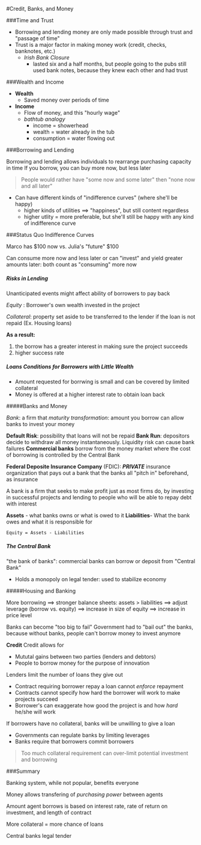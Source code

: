 #Credit, Banks, and Money

###Time and Trust

- Borrowing and lending money are only made possible through trust and "passage of time"
- Trust is a major factor in making money work (credit, checks, banknotes, etc.)
  - _Irish Bank Closure_
	- lasted six and a half months, but people going to the pubs still used bank notes, because they knew each other and had trust

###Wealth and Income

- **Wealth**
  - Saved money over periods of time
- **Income**
  - Flow of money, and this "hourly wage"
  - _bathtub analogy_
	- income = showerhead
	- wealth = water already in the tub
	- consumption = water flowing out

###Borrowing and Lending

Borrowing and lending allows individuals to rearrange purchasing capacity in time
If you borrow, you can buy more now, but less later

> People would rather have "some now and some later" then "none now and all later"

- Can have different kinds of "indifference curves" (where she'll be happy)
  - higher kinds of utilities ==> "happiness", but still content regardless
  - higher utlity = more preferable, but she'll still be happy with any kind of indifference curve

###Status Quo Indifference Curves

Marco has $100 now vs. Julia's "future" $100

Can consume more now and less later or can "invest" and yield greater amounts later: both count as "consuming" more now

##### Risks in Lending

Unanticipated events might affect ability of borrowers to pay back

_Equity_ : Borrower's own wealth invested in the project

_Collateral_: property set aside to be transferred to the lender if the loan is not repaid (Ex. Housing loans)

**As a result:**

1. the borrow has a greater interest in making sure the project succeeds
2. higher success rate

##### Loans Conditions for Borrowers with Little Wealth

- Amount requested for borrwing is small and can be covered by limited collateral
- Money is offered at a higher interest rate to obtain loan back

#####Banks and Money

_Bank_: a firm that
_maturity transformation_: amount you borrow can allow banks to invest your money

**Default Risk**: possibility that loans will not be repaid
**Bank Run**: depositors decide to withdraw all money instantaneously. Liquidity risk can cause bank failures
**Commercial banks** borrow from the money market where the cost of borrowing is controlled by the Central Bank

**Federal Deposite Insurance Company** (FDIC): _**PRIVATE**_ insurance organization that pays out a bank that the banks all "pitch in" beforehand, as insurance

A bank is a firm that seeks to make profit just as most firms do, by investing in successful projects and lending to people who will be able to repay debt with interest

**Assets** - what banks owns or what is owed to it
**Liabilities**- What the bank owes and what it is responsible for

`Equity = Assets - Liabilities`

##### The Central Bank

"the bank of banks": commercial banks can borrow or deposit from "Central Bank"
- Holds a monopoly on legal tender: used to stabilize economy

#####Housing and Banking

More borrowing ==> stronger balance sheets: assets > liabilities ==> adjust leverage (borrow vs. equity) ==> increase in size of equity ==> increase in price level

Banks can become "too big to fail"
Government had to "bail out" the banks, because without banks, people can't borrow money to invest anymore

**Credit**
Credit allows for
- Mututal gains between two parties (lenders and debtors)
- People to borrow money for the purpose of innovation

Lenders limit the number of loans they give out
- Contract requiring borrower repay a loan cannot _enforce_ repayment
- Contracts cannot specify how hard the borrower will work to make projects succeed
- Borrower's can exaggerate how good the project is and how _hard_ he/she will work

If borrowers have no collateral, banks will be unwilling to give a loan

- Governments can regulate banks by limiting leverages
- Banks require that borrowers commit borrowers

> Too much collateral requirement can over-limit potential investment and borrowing

###Summary

Banking system, while not popular, benefits everyone

Money allows transfering of _purchasing power_ between agents

Amount agent borrows is based on interest rate, rate of return on investment, and length of contract

More collateral = more chance of loans

Central banks legal tender
